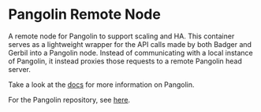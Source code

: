 # Pangolin Remote Node

A remote node for Pangolin to support scaling and HA. This container serves as a lightweight wrapper for the API calls made by both Badger and Gerbil into a Pangolin node. Instead of communicating with a local instance of Pangolin, it instead proxies those requests to a remote Pangolin head server. 

Take a look at the [docs](https://docs.digpangolin.com/) for more information on Pangolin.

For the Pangolin repository, see [here](https://github.com/fosrl/pangolin).